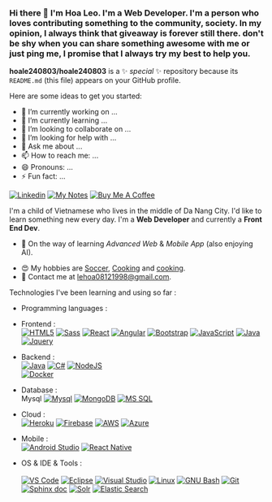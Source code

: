 ### Hi there 👋 I'm Hoa Leo. I'm a Web Developer. I'm a person who loves contributing something to the community, society. In my opinion, I always think that giveaway is forever still there. don't be shy when you can share something awesome with me or just ping me, I promise that I always try my best to help you.


**hoale240803/hoale240803** is a ✨ _special_ ✨ repository because its `README.md` (this file) appears on your GitHub profile.

Here are some ideas to get you started:

- 🔭 I’m currently working on ...
- 🌱 I’m currently learning ...
- 👯 I’m looking to collaborate on ...
- 🤔 I’m looking for help with ...
- 💬 Ask me about ...
- 📫 How to reach me: ...
- 😄 Pronouns: ...
- ⚡ Fun fact: ...

[![Linkedin](https://img.shields.io/badge/-LinkedIn-blue?style=flat&logo=Linkedin&logoColor=white&link=https://www.linkedin.com/in/dinhanhthi/)](https://www.linkedin.com/in/hoaleo1999/)
[![My Notes]()]()
[![Buy Me A Coffee]()]()

I'm a child of Vietnamese who lives in the middle of Da Nang City. I'd like to learn something new every day. I'm a **Web Developer** and currently a **Front End Dev**.

- 🌱 On the way of learning *Advanced Web* & *Mobile App* (also enjoying AI).
<!-- - 🔥 Most proud of -->
<!-- - 📚 My notes of learning at [dinhanhthi.com](http://dinhanhthi.com/). -->
- 😍 My hobbies are [Soccer](https://cdn.icon-icons.com/icons2/2622/PNG/512/sport_soccer_icon_157423.png), [Cooking](https://www.goodreads.com/user/show/19630622-thi-dinh) and [cooking](https://cdn.iconscout.com/icon/premium/png-256-thumb/cooking-2440578-2037366.png).
- 💌 Contact me at [lehoa08121998@gmail.com](mailto:lehoa08121998@gmail.com).

Technologies I've been learning and using so far :

- Programming languages : <br />

- Frontend : <br /> 
    [![HTML5](http://img.shields.io/badge/-HTML5-eee?style=flat-square&logo=html5&logoColor=E34F26)]()
    [![Sass](https://img.shields.io/badge/-SASS-eee?style=flat-square&logo=sass&logoColor=CC6699)]()
    [![React](https://img.shields.io/badge/-React-eee?style=flat-square&logo=react&logoColor=0088cc)]()
    [![Angular](https://img.shields.io/badge/-Angular-EEE?style=flat-square&logo=angular&logoColor=DD0031)]()
    [![Bootstrap](http://img.shields.io/badge/-Bootstrap-eee?style=flat-square&logo=bootstrap&logoColor=563D7C)]()
    [![JavaScript](https://cdn.iconscout.com/icon/free/png-256/javascript-2752148-2284965.png)]()
    [![Java](https://icon-library.com/images/java-icon-images/java-icon-images-6.jpg)]()
    [![Jquery](https://cdn.icon-icons.com/icons2/2415/PNG/512/jquery_original_wordmark_logo_icon_146447.png)]()
    
- Backend : <br />
    [![Java](https://icon-library.com/images/java-icon-images/java-icon-images-6.jpg)]()
    [![C#](https://cdn.icon-icons.com/icons2/2415/PNG/512/csharp_original_logo_icon_146578.png)]()
    [![NodeJS](https://cdn.icon-icons.com/icons2/2415/PNG/512/nodejs_original_logo_icon_146411.png)]()   
    [![Docker](https://img.shields.io/badge/-Docker-eee?style=flat-square&logo=docker&logoColor=2496ed)]()
    
- Database : <br /> Mysql
    [![Mysql](https://cdn.icon-icons.com/icons2/2415/PNG/512/mysql_original_wordmark_logo_icon_146417.png)]()
    [![MongoDB](https://img.shields.io/badge/-MongoDB-eee?style=flat-square&logo=mongodb&logoColor=47A248)]()
    [![MS SQL](https://www.logowik.com/content/uploads/images/microsoft-sql-server4529.jpg)]()

- Cloud : <br /> 
    [![Heroku](https://img.shields.io/badge/-Heroku-eee?style=flat-square&logo=heroku&logoColor=430098)]()
    [![Firebase](https://img.shields.io/badge/-Firebase-EEE?style=flat-square&logo=firebase&logoColor=FFCA28)]()
    [![AWS](https://voicefoundry.com/wp-content/uploads/2018/09/feature-aws-300x169.jpg)]()
    [![Azure](https://cdn.icon-icons.com/icons2/2699/PNG/512/microsoft_azure_logo_icon_170956.png)]()
    
- Mobile : <br /> 
    [![Android Studio](https://cdn.icon-icons.com/icons2/3053/PNG/512/android_studio_macos_bigsur_icon_189484.png)]()
    [![React Native](https://www.appcoda.com/wp-content/uploads/2015/04/react-native.png)]()
 
- OS & IDE & Tools : <br />  
    [![VS Code](http://img.shields.io/badge/-VS%20Code-eee?style=flat-square&logo=visual-studio-code&logoColor=007ACC)]()
    [![Eclipse](https://cdn.icon-icons.com/icons2/1381/PNG/512/eclipse_94656.png)]()
    [![Visual Studio](https://cdn.icon-icons.com/icons2/195/PNG/256/Visual_Studio_23517.png)]()
    [![Linux](http://img.shields.io/badge/-Linux-eee?style=flat-square&logo=linux&logoColor=D67A10)]()
    [![GNU Bash](http://img.shields.io/badge/-GNU%20Bash-eee?style=flat-square&logo=gnu-bash&logoColor=663399)]()
    [![Git](http://img.shields.io/badge/-Git-eee?style=flat-square&logo=git&logoColor=F05032)]()
    [![Sphinx doc]()](/sphinx-restructuredtext)
    [![Solr](https://cdn.icon-icons.com/icons2/2699/PNG/512/apache_solr_logo_icon_169580.png)]()
    [![Elastic Search](https://cdn.icon-icons.com/icons2/2699/PNG/512/elastic_logo_icon_170187.png)]()

